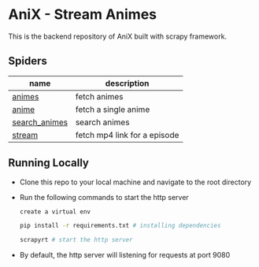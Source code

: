 # AniX - Stream Animes

This is the backend repository of AniX built with scrapy framework. 

## Spiders

| name                                           | description                  |
| ---------------------------------------------- | ---------------------------- |
| [animes](anixScrapy/spiders/animes.py)               | fetch animes                 |
| [anime](anixScrapy/spiders/anime.py)                 | fetch a single anime         |
| [search_animes](anixScrapy/spiders/search_animes.py) | search animes                |
| [stream](anixScrapy/spiders/stream.py)               | fetch mp4 link for a episode |

## Running Locally

- Clone this repo to your local machine and navigate to the root directory

- Run the following commands to start the http server

	```bash
	create a virtual env

	pip install -r requirements.txt # installing dependencies

	scrapyrt # start the http server
	```
- By default, the http server will listening for requests at port 9080
